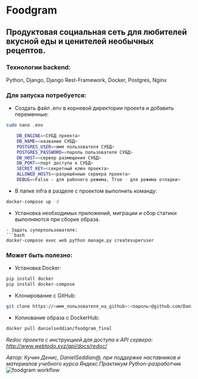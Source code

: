 # Foodgram
## Продуктовая социальная сеть для любителей вкусной еды и ценителей необычных рецептов.

### Технологии backend:
Python, Django, Django Rest-Framework, Docker, Postgres, Nginx

### Для запуска потребуется:

- Создать файл .env в корневой директории проекта и добавить переменные:
```bash
sudo nano .env

    DB_ENGINE=<СУБД проекта>
    DB_NAME=<название СУБД>
    POSTGRES_USER=<имя пользователя СУБД>
    POSTGRES_PASSWORD=<пароль пользователя СУБД>
    DB_HOST=<сервер размещения СУБД>
    DB_PORT=<порт доступа к СУБД>
    SECRET_KEY=<секретный ключ проекта>
    ALLOWED_HOSTS=<разрешённые сервера проекта>
    DEBUG=<False - для рабочего режима, True - для режима отладки>
```
- В папке infra в разделе с проектом выполнить команду:
```bash
docker-compose up -d
```
- Установка необходимых приложений, миграции и сбор статики выполняются при сборке образа.
```
- Задать суперпользователя:
```bash
docker-compose exec web python manage.py createsuperuser
```

### Может быть полезно:
- Установка Docker:
```bash
pip install docker
pip install docker-compose
```
- Клонирование с GitHub:
```bash
git clone https://<имя_пользователя_на_github>:<пароль>@github.com/Danielseddian/foodgram-project-react
```
- Копиование образа с DockerHub:
```bash
docker pull danielseddian/foodgram_final
```

_Redoc проекта с инструкцией для доступа к API сервера: http://www.webtodo.xyz/api/docs/redoc/_

_Автор: Кучин Денис, DanielSeddian@, при поддержке наставников и материалов учебного курса_ *Яндекс.Практикум Python-разработчик*
![foodgram workflow](https://github.com/Danielseddian/foodgram-project-react/actions/workflows/foodgram_workflow.yml/badge.svg)
